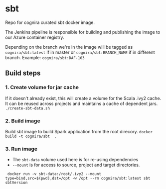 # sbt
Repo for cognira curated sbt docker image.

The Jenkins pipeline is responsible for building and publishing the image to our Azure container registry.

Depending on the branch we're in the image will be tagged as `cognira/sbt:latest` if in master or `cognira/sbt:BRANCH_NAME` if in different branch. Example: `cognira/sbt:DAF-103`

## Build steps

### 1. Create volume for jar cache
If it doesn't already exist, this will create a volume for the Scala .ivy2 cache. It can be reused across projects and maintains a cache of dependent jars.
``` ./create-sbt-data.sh ```

### 2. Build image

Build sbt image to build Spark application from the root direcory.
```docker build -t cognira/sbt  . ```

### 3. Run image

* The `sbt-data` volume used here is for re-using dependencies
* `--mount` is for access to source, project and target directories.

``` docker run -v sbt-data:/root/.ivy2 --mount type=bind,src=$(pwd),dst=/opt -w /opt --rm cognira/sbt:latest sbt sbtVersion```
